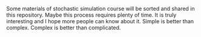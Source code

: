 Some materials of stochastic simulation course will be sorted and shared in this repository. 
Maybe this process requires plenty of time. 
It is truly interesting and I hope more people can know about it. 
Simple is better than complex. Complex is better than complicated. 
